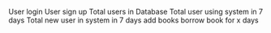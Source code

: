 User login 
User sign up 
Total users in Database
Total user using system in 7 days
Total new user in system in 7 days
add books
borrow book for x days




